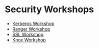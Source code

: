 # Security Workshops

* [Kerberos Workshop](https://github.com/bhagadepravin/workshop/blob/main/kerberos-workshop.md)
* [Ranger Workshop](https://github.com/bhagadepravin/workshop/blob/main/ranger-workshop.md)
* [SSL Workshop](https://github.com/bhagadepravin/workshop/blob/main/ssl-workshop.md)
* [Knox Workshop](https://github.com/bhagadepravin/workshop/blob/main/knox-workshop.md)
